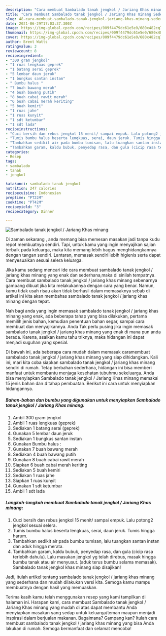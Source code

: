 ```yaml
---
description: "Cara membuat Sambalado tanak jengkol / Jariang Khas minang Sederhana Untuk Jualan"
title: "Cara membuat Sambalado tanak jengkol / Jariang Khas minang Sederhana Untuk Jualan"
slug: 48-cara-membuat-sambalado-tanak-jengkol-jariang-khas-minang-sederhana-untuk-jualan
date: 2021-06-29T17:03:37.300Z
image: https://img-global.cpcdn.com/recipes/009f4479dc61e5e0/680x482cq70/sambalado-tanak-jengkol-jariang-khas-minang-foto-resep-utama.jpg
thumbnail: https://img-global.cpcdn.com/recipes/009f4479dc61e5e0/680x482cq70/sambalado-tanak-jengkol-jariang-khas-minang-foto-resep-utama.jpg
cover: https://img-global.cpcdn.com/recipes/009f4479dc61e5e0/680x482cq70/sambalado-tanak-jengkol-jariang-khas-minang-foto-resep-utama.jpg
author: Brent Watts
ratingvalue: 3
reviewcount: 8
recipeingredient:
- "300 gram jengkol"
- "1 ruas lengkuas geprek"
- "1 batang serai geprek"
- "5 lembar daun jeruk"
- "1 bungkus santan instan"
- " Bumbu halus "
- "7 buah bawang merah"
- "4 buah bawang putih"
- "8 buah cabai rawit merah"
- "6 buah cabai merah keriting"
- "5 buah kemiri"
- "1 ruas jahe"
- "1 ruas kunyit"
- "1 sdt ketumbar"
- "1 sdt lada"
recipeinstructions:
- "Cuci bersih dan rebus jengkol 15 menit/ sampai empuk. Lalu potong2 jengkol sesuai selera."
- "Tumis bumbu halus beserta lengkuas, serai, daun jeruk. Tumis hingga harum."
- "Tambahkan sedikit air pada bumbu tumisan, lalu tuangkan santan instan dan aduk hingga merata."
- "Tambahkan garam, kaldu bubuk, penyedap rasa, dan gula (cicip rasa terlebih dahulu). Lalu masukan jengkol yg telah direbus, masak hingga bumbu tanak atau air menyusut. (aduk terus bumbu selama memasak). Sambalado tanak jengkol khas minang siap disajikan!"
categories:
- Resep
tags:
- sambalado
- tanak
- jengkol

katakunci: sambalado tanak jengkol 
nutrition: 247 calories
recipecuisine: Indonesian
preptime: "PT22M"
cooktime: "PT42M"
recipeyield: "3"
recipecategory: Dinner

---
```



![Sambalado tanak jengkol / Jariang Khas minang](https://img-global.cpcdn.com/recipes/009f4479dc61e5e0/680x482cq70/sambalado-tanak-jengkol-jariang-khas-minang-foto-resep-utama.jpg)

Di zaman  sekarang , anda memang bisa memesan masakan jadi tanpa kudu repot membuatnya sendiri. Tapi, untuk kamu yang ingin menyajikan sajian terbaik pada keluarga, maka kita memang lebih bagus menghidangkannya dengan tangan sendiri. Lantaran, memasak sendiri lebih higienis serta dapat menyesuaikan sesuai selera keluarga.

Jika kamu sedang mencari ide cara membuat sambalado tanak jengkol / jariang khas minang yang enak dan sederhana,maka di sinilah tempatnya. Cara membuat sambalado tanak jengkol / jariang khas minang  sebenarnya gampang dibuat jika kita melakukannya dengan cara yang benar. Namun, kamu tidak usah risau akan tidak berhasil dalam memasaknya 
sebab di artikel ini kita akan membahas sambalado tanak jengkol / jariang khas minang dengan tepat.  



Nah bagi anda yang ingin memasak sambalado tanak jengkol / jariang khas minang yang enak, ada beberapa tahap yang bisa dilakukan, pertama memilih jenis bahan, kemudian penentuan bahan segar, sampai cara membuat dan menyajikannya. Anda Tak perlu pusing jika ingin memasak sambalado tanak jengkol / jariang khas minang yang enak di mana pun anda berada. Karena, asalkan kamu  tahu triknya, maka hidangan ini dapat menjadi suguhan yang spesial.

Di bawah ini, ada beberapa cara mudah dalam memasak caramembuat sambalado tanak jengkol / jariang khas minang yang siap dihidangkan. Kali ini, mari kita coba siapkan sambalado tanak jengkol / jariang khas minang sendiri di rumah. Tetap berbahan sederhana, hidangan ini bisa memberi manfaat untuk membantu menjaga kesehatan tubuhmu sekeluarga. Anda bisa menyiapkan Sambalado tanak jengkol / Jariang Khas minang memakai 15 jenis bahan dan 4 tahap pembuatan. Berikut ini cara untuk menyiapkan hidangannya.

<!--inarticleads1-->

##### Bahan-bahan dan bumbu yang digunakan untuk menyiapkan Sambalado tanak jengkol / Jariang Khas minang:

1. Ambil 300 gram jengkol
1. Ambil 1 ruas lengkuas (geprek)
1. Sediakan 1 batang serai (geprek)
1. Gunakan 5 lembar daun jeruk
1. Sediakan 1 bungkus santan instan
1. Gunakan  Bumbu halus :
1. Gunakan 7 buah bawang merah
1. Sediakan 4 buah bawang putih
1. Gunakan 8 buah cabai rawit merah
1. Siapkan 6 buah cabai merah keriting
1. Sediakan 5 buah kemiri
1. Sediakan 1 ruas jahe
1. Siapkan 1 ruas kunyit
1. Gunakan 1 sdt ketumbar
1. Ambil 1 sdt lada




<!--inarticleads2-->

##### Langkah-langkah membuat Sambalado tanak jengkol / Jariang Khas minang:

1. Cuci bersih dan rebus jengkol 15 menit/ sampai empuk. Lalu potong2 jengkol sesuai selera.
1. Tumis bumbu halus beserta lengkuas, serai, daun jeruk. Tumis hingga harum.
1. Tambahkan sedikit air pada bumbu tumisan, lalu tuangkan santan instan dan aduk hingga merata.
1. Tambahkan garam, kaldu bubuk, penyedap rasa, dan gula (cicip rasa terlebih dahulu). Lalu masukan jengkol yg telah direbus, masak hingga bumbu tanak atau air menyusut. (aduk terus bumbu selama memasak). Sambalado tanak jengkol khas minang siap disajikan!




Jadi, itulah artikel tentang  sambalado tanak jengkol / jariang khas minang  yang sederhana dan mudah dilakukan versi kita. Semoga kamu mampu membuatnya dengan hasil yang memuaskan. 

Terima kasih kamu telah menggunakan resep yang kami tampilkan di halaman ini. Harapan kami, cara membuat  Sambalado tanak jengkol / Jariang Khas minang yang mudah di atas dapat membantu Anda menyiapkan masakan yang sedap untuk keluarga/teman maupun menjadi inspirasi dalam berjualan makanan. Bagaimana? Gampang kan? Itulah cara membuat sambalado tanak jengkol / jariang khas minang yang bisa Anda lakukan di rumah. Semoga bermanfaat dan selamat mencoba!

